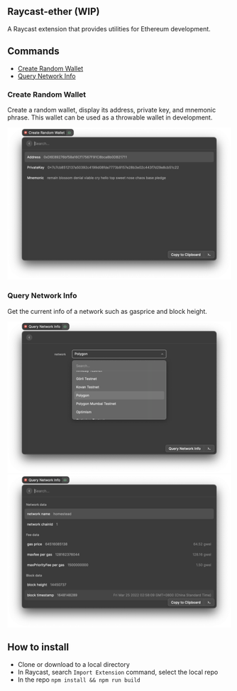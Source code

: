 ## Raycast-ether (WIP)

A Raycast extension that provides utilities for Ethereum development.

## Commands
- [Create Random Wallet](#create-random-wallet)
- [Query Network Info](#query-network-info)

### Create Random Wallet

Create a random wallet, display its address, private key, and mnemonic phrase. This wallet can be used as a throwable wallet in development.

![](./metadata/create-random-wallet.png)

### Query Network Info

Get the current info of a network such as gasprice and block height.

![](./metadata/select-network.png)
![](./metadata/query-network-info.png)

## How to install

- Clone or download to a local directory
- In Raycast, search `Import Extension` command, select the local repo
- In the repo `npm install && npm run build`
